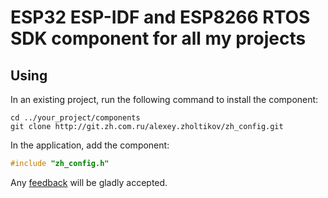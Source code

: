 # ESP32 ESP-IDF and ESP8266 RTOS SDK component for all my projects

## Using

In an existing project, run the following command to install the component:

```text
cd ../your_project/components
git clone http://git.zh.com.ru/alexey.zholtikov/zh_config.git
```

In the application, add the component:

```c
#include "zh_config.h"
```

Any [feedback](mailto:github@azholtikov.ru) will be gladly accepted.
